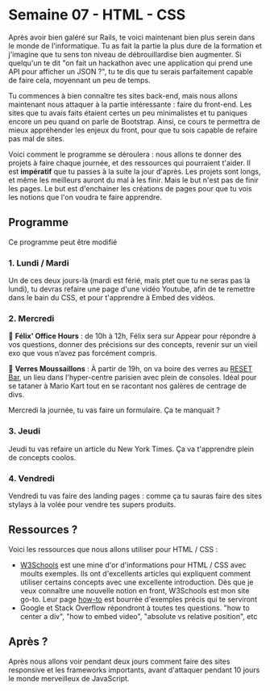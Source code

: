 # Semaine 07 - HTML - CSS
Après avoir bien galéré sur Rails, te voici maintenant bien plus serein dans le monde de l'informatique. Tu as fait la partie la plus dure de la formation et j'imagine que tu sens ton niveau de débrouillardise bien augmenter. Si quelqu'un te dit "on fait un hackathon avec une application qui prend une API pour afficher un JSON ?", tu te dis que tu serais parfaitement capable de faire cela, moyennant un peu de temps.

Tu commences à bien connaître tes sites back-end, mais nous allons maintenant nous attaquer à la partie intéressante : faire du front-end. Les sites que tu avais faits étaient certes un peu minimalistes et tu paniques encore un peu quand on parle de Bootstrap. Ainsi, ce cours te permettra de mieux appréhender les enjeux du front, pour que tu sois capable de refaire pas mal de sites.

Voici comment le programme se déroulera : nous allons te donner des projets à faire chaque journée, et des ressources qui pourraient t'aider. Il est **impératif** que tu passes à la suite la jour d'après. Les projets sont longs, et même les meilleurs auront du mal à les finir. Mais le but n'est pas de finir les pages. Le but est d'enchainer les créations de pages pour que tu vois les notions que l'on voudra te faire apprendre.

## Programme
Ce programme peut être modifié

### 1. Lundi / Mardi
Un de ces deux jours-là (mardi est férié, mais ptet que tu ne seras pas là lundi), tu devras refaire une page d'une vidéo Youtube, afin de te remettre dans le bain du CSS, et pour t'apprendre à Embed des vidéos.

### 2. Mercredi
📅 **Félix' Office Hours** : de 10h à 12h, Félix sera sur Appear pour répondre à vos questions, donner des précisions sur des concepts, revenir sur un vieil exo que vous n’avez pas forcément compris.

📅 **Verres Moussaillons** : À partir de 19h, on va boire des verres au [RESET Bar](http://www.reset.bar/), un lieu dans l'hyper-centre parisien avec plein de consoles. Idéal pour se tataner à Mario Kart tout en se racontant nos galères de centrage de divs.

Mercredi la journée, tu vas faire un formulaire. Ça te manquait ?

### 3. Jeudi
Jeudi tu vas refaire un article du New York Times. Ça va t'apprendre plein de concepts coolos.

### 4. Vendredi
Vendredi tu vas faire des landing pages : comme ça tu sauras faire des sites stylays à la volée pour vendre tes supers produits.

## Ressources ?
Voici les ressources que nous allons utiliser pour HTML / CSS :

- [W3Schools](https://www.w3schools.com/) est une mine d'or d'informations pour HTML / CSS avec moults exemples. Ils ont d'excellents articles qui expliquent comment utiliser certains concepts avec une excellente introduction. Dès que je veux connaître une nouvelle notion en front, W3Schools est mon site go-to. Leur page [how-to](https://www.w3schools.com/howto/) est bourrée d'exemples précis qui te serviront
- Google et Stack Overflow répondront à toutes tes questions. "how to center a div", "how to embed video", "absolute vs relative position", etc


## Après ?
Après nous allons voir pendant deux jours comment faire des sites responsive et les frameworks importants, avant d'attaquer pendant 10 jours le monde merveilleux de JavaScript.
